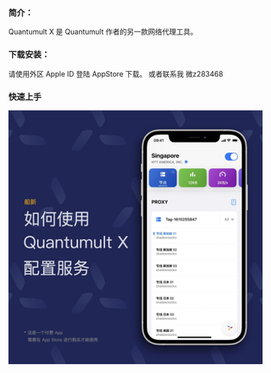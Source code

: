 ### 简介：
Quantumult X 是 Quantumult 作者的另一款网络代理工具。
    
            

### 下载安装：
请使用外区 Apple ID 登陆 AppStore 下载。 或者联系我 微z283468
    

### 快速上手

![输入图片说明](WEiHLdcRonAa9hS.jpg)